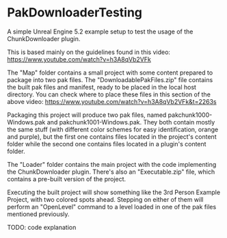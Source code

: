 # PakDownloaderTesting
A simple Unreal Engine 5.2 example setup to test the usage of the ChunkDownloader plugin.

This is based mainly on the guidelines found in this video: https://www.youtube.com/watch?v=h3A8qVb2VFk

The "Map" folder contains a small project with some content prepared to package into two pak files. The "DownloadablePakFiles.zip" file contains the built pak files and manifest, ready to be placed in the local host directory. You can check where to place these files in this section of the above video: https://www.youtube.com/watch?v=h3A8qVb2VFk&t=2263s

Packaging this project will produce two pak files, named pakchunk1000-Windows.pak	and pakchunk1001-Windows.pak. They both contain mostly the same stuff (with different color schemes for easy identification, orange and purple), but the first one contains files located in the project's content folder while the second one contains files located in a plugin's content folder.

The "Loader" folder contains the main project with the code implementing the ChunkDownloader plugin. There's also an "Executable.zip" file, which contains a pre-built version of the project.

Executing the built project will show something like the 3rd Person Example Project, with two colored spots ahead. Stepping on either of them will perform an "OpenLevel" command to a level loaded in one of the pak files mentioned previously.




TODO: code explanation
